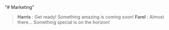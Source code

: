 "# Marketing"

> **Harris** : Get ready! Something amazing is coming soon!
> **Farel** : Almost there... Something special is on the horizon!

